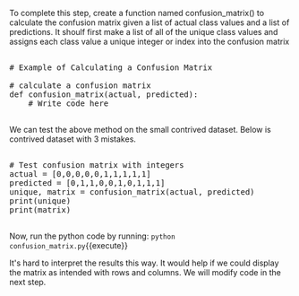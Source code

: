 To complete this step, create a function named confusion_matrix() to calculate the confusion matrix given a list of actual class values and a list of predictions. It shoulf first make a list of all of the unique class values and assigns each class value a unique integer or index into the confusion matrix

<pre class="file" data-filename="confusion_matrix.py" data-target="replace">

# Example of Calculating a Confusion Matrix

# calculate a confusion matrix
def confusion_matrix(actual, predicted):
    # Write code here

</pre>

We can test the above method on the small contrived dataset. Below is contrived dataset with 3 mistakes.

<pre class="file" data-filename="confusion_matrix.py">

# Test confusion matrix with integers
actual = [0,0,0,0,0,1,1,1,1,1]
predicted = [0,1,1,0,0,1,0,1,1,1]
unique, matrix = confusion_matrix(actual, predicted)
print(unique)
print(matrix)

</pre>

Now, run the python code by running: `python confusion_matrix.py`{{execute}}

It's hard to interpret the results this way. It would help if we could display the matrix as
intended with rows and columns. We will modify code in the next step.